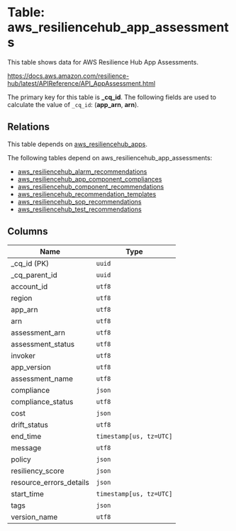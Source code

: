 # Table: aws_resiliencehub_app_assessments

This table shows data for AWS Resilience Hub App Assessments.

https://docs.aws.amazon.com/resilience-hub/latest/APIReference/API_AppAssessment.html

The primary key for this table is **_cq_id**.
The following fields are used to calculate the value of `_cq_id`: (**app_arn**, **arn**).
## Relations

This table depends on [aws_resiliencehub_apps](aws_resiliencehub_apps.md).

The following tables depend on aws_resiliencehub_app_assessments:
  - [aws_resiliencehub_alarm_recommendations](aws_resiliencehub_alarm_recommendations.md)
  - [aws_resiliencehub_app_component_compliances](aws_resiliencehub_app_component_compliances.md)
  - [aws_resiliencehub_component_recommendations](aws_resiliencehub_component_recommendations.md)
  - [aws_resiliencehub_recommendation_templates](aws_resiliencehub_recommendation_templates.md)
  - [aws_resiliencehub_sop_recommendations](aws_resiliencehub_sop_recommendations.md)
  - [aws_resiliencehub_test_recommendations](aws_resiliencehub_test_recommendations.md)

## Columns

| Name          | Type          |
| ------------- | ------------- |
|_cq_id (PK)|`uuid`|
|_cq_parent_id|`uuid`|
|account_id|`utf8`|
|region|`utf8`|
|app_arn|`utf8`|
|arn|`utf8`|
|assessment_arn|`utf8`|
|assessment_status|`utf8`|
|invoker|`utf8`|
|app_version|`utf8`|
|assessment_name|`utf8`|
|compliance|`json`|
|compliance_status|`utf8`|
|cost|`json`|
|drift_status|`utf8`|
|end_time|`timestamp[us, tz=UTC]`|
|message|`utf8`|
|policy|`json`|
|resiliency_score|`json`|
|resource_errors_details|`json`|
|start_time|`timestamp[us, tz=UTC]`|
|tags|`json`|
|version_name|`utf8`|